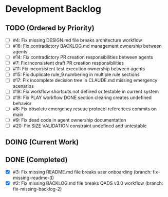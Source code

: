 # Development Backlog

## TODO (Ordered by Priority)

- [ ] #4: Fix missing DESIGN.md file breaks architecture workflow
- [ ] #16: Fix contradictory BACKLOG.md management ownership between agents
- [ ] #14: Fix contradictory PR creation responsibilities between agents
- [ ] #7: Fix inconsistent draft PR creation responsibilities
- [ ] #11: Fix inconsistent test execution ownership between agents
- [ ] #15: Fix duplicate rule_9 numbering in multiple rule sections
- [ ] #17: Fix incomplete decision tree in CLAUDE.md missing emergency scenarios
- [ ] #18: Fix workflow shortcuts not defined or testable in current system
- [ ] #19: Fix PLAY workflow DONE section clearing creates undefined behavior
- [ ] #8: Fix obsolete emergency rescue protocol references commits on main
- [ ] #9: Fix dead code in agent ownership documentation
- [ ] #20: Fix SIZE VALIDATION constraint undefined and untestable

## DOING (Current Work)

## DONE (Completed)

- [x] #3: Fix missing README.md file breaks user onboarding (branch: fix-missing-readme-3)
- [x] #2: Fix missing BACKLOG.md file breaks QADS v3.0 workflow (branch: fix-missing-backlog-2)